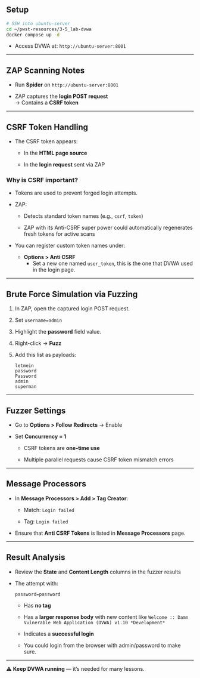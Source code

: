 ## Setup

```bash
# SSH into ubuntu-server
cd ~/pwst-resources/3-5_lab-dvwa
docker compose up -d
```

- Access DVWA at: `http://ubuntu-server:8001`
    

---

## ZAP Scanning Notes

- Run **Spider** on `http://ubuntu-server:8001`
    
- ZAP captures the **login POST request**  
    → Contains a **CSRF token**
    

---

## CSRF Token Handling

- The CSRF token appears:
    
    - In the **HTML page source**
        
    - In the **login request** sent via ZAP
        

### Why is CSRF important?

- Tokens are used to prevent forged login attempts.
    
- ZAP:
    
    - Detects standard token names (e.g., `csrf`, `token`)
        
    - ZAP with its Anti-CSRF super power could automatically regenerates fresh tokens for active scans
        
- You can register custom token names under:
    
    - **Options > Anti CSRF**
	    - Set a new one named `user_token`, this is the one that DVWA used in the login page.
        

---

## Brute Force Simulation via Fuzzing

1. In ZAP, open the captured login POST request.
    
2. Set `username=admin`
    
3. Highlight the **password** field value.
    
4. Right-click → **Fuzz**
    
5. Add this list as payloads:
    
    ```
    letmein
    password
    Password
    admin
    superman
    ```
    

---

## Fuzzer Settings

- Go to **Options > Follow Redirects** → Enable
    
- Set **Concurrency = 1**
    
    - CSRF tokens are **one-time use**
        
    - Multiple parallel requests cause CSRF token mismatch errors
        

---

## Message Processors

- In **Message Processors > Add > Tag Creator**:
    
    - Match: `Login failed`
        
    - Tag: `Login failed`
        
- Ensure that **Anti CSRF Tokens** is listed in **Message Processors** page.
    

---

## Result Analysis

- Review the **State** and **Content Length** columns in the fuzzer results
    
- The attempt with:
    
    ```
    password=password
    ```
    
    - Has **no tag**
        
    - Has a **larger response body** with new content like `Welcome :: Damn Vulnerable Web Application (DVWA) v1.10 *Development*`
        
    - Indicates a **successful login**
    - You could login from the browser with admin/password to make sure.

---

⚠️ **Keep DVWA running** — it’s needed for many lessons.